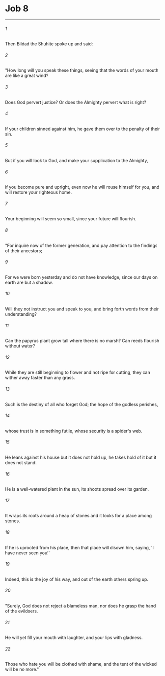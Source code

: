 # Job 8
***



###### 1 
Then Bildad the Shuhite spoke up and said: 

###### 2 
"How long will you speak these things, seeing that the words of your mouth are like a great wind? 

###### 3 
Does God pervert justice? Or does the Almighty pervert what is right? 

###### 4 
If your children sinned against him, he gave them over to the penalty of their sin. 

###### 5 
But if you will look to God, and make your supplication to the Almighty, 

###### 6 
if you become pure and upright, even now he will rouse himself for you, and will restore your righteous home. 

###### 7 
Your beginning will seem so small, since your future will flourish. 

###### 8 
"For inquire now of the former generation, and pay attention to the findings of their ancestors; 

###### 9 
For we were born yesterday and do not have knowledge, since our days on earth are but a shadow. 

###### 10 
Will they not instruct you and speak to you, and bring forth words from their understanding? 

###### 11 
Can the papyrus plant grow tall where there is no marsh? Can reeds flourish without water? 

###### 12 
While they are still beginning to flower and not ripe for cutting, they can wither away faster than any grass. 

###### 13 
Such is the destiny of all who forget God; the hope of the godless perishes, 

###### 14 
whose trust is in something futile, whose security is a spider's web. 

###### 15 
He leans against his house but it does not hold up, he takes hold of it but it does not stand. 

###### 16 
He is a well-watered plant in the sun, its shoots spread over its garden. 

###### 17 
It wraps its roots around a heap of stones and it looks for a place among stones. 

###### 18 
If he is uprooted from his place, then that place will disown him, saying, 'I have never seen you!' 

###### 19 
Indeed, this is the joy of his way, and out of the earth others spring up. 

###### 20 
"Surely, God does not reject a blameless man, nor does he grasp the hand of the evildoers. 

###### 21 
He will yet fill your mouth with laughter, and your lips with gladness. 

###### 22 
Those who hate you will be clothed with shame, and the tent of the wicked will be no more."
